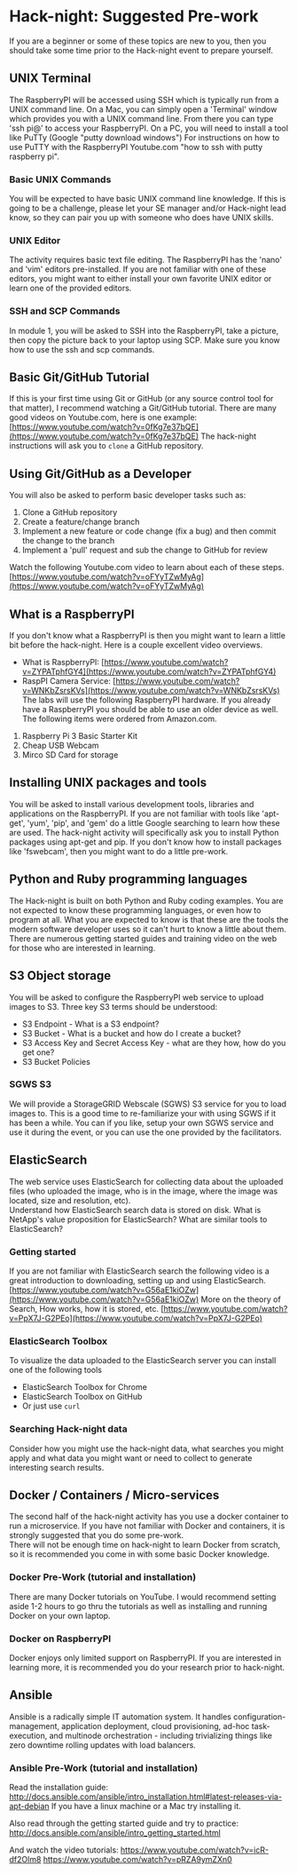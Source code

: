 # Hack-night: Suggested Pre-work

If you are a beginner or some of these topics are new to you, then you should take some time prior to the Hack-night event to prepare yourself.

## UNIX Terminal
The RaspberryPI will be accessed using SSH which is typically run from a UNIX command line. 
On a Mac, you can simply open a 'Terminal' window which provides you with a UNIX command line.  From there you can type 'ssh pi@<ip address>' to access your RaspberryPI.
On a PC, you will need to install a tool like PuTTy (Google "putty download windows")
For instructions on how to use PuTTY with the RaspberryPI Youtube.com "how to ssh with putty raspberry pi".

### Basic UNIX Commands
You will be expected to have basic UNIX command line knowledge.  If this is going to be a challenge, please let your SE manager and/or Hack-night lead know, so they can pair you up with someone who does have UNIX skills.

### UNIX Editor
The activity requires basic text file editing.  The RaspberryPI has the 'nano' and 'vim' editors pre-installed.  If you are not familiar with one of these editors, you might want to either install your own favorite UNIX editor or learn one of the provided editors.

### SSH and SCP Commands
In module 1, you will be asked to SSH into the RaspberryPI, take a picture, then copy the picture back to your laptop using SCP.  Make sure you know how to use the ssh and scp commands.  

## Basic Git/GitHub Tutorial
If this is your first time using Git or GitHub (or any source control tool for that matter), I recommend watching a Git/GitHub tutorial. There are many good videos on Youtube.com, here is one example: [https://www.youtube.com/watch?v=0fKg7e37bQE](https://www.youtube.com/watch?v=0fKg7e37bQE)
The hack-night instructions will ask you to `clone` a GitHub repository.  

## Using Git/GitHub as a Developer
You will also be asked to perform basic developer tasks such as:

1. Clone a GitHub repository
1. Create a feature/change branch
1. Implement a new feature or code change (fix a bug) and then commit the change to the branch
1. Implement a 'pull' request and sub the change to GitHub for review

Watch the following Youtube.com video to learn about each of these steps.[https://www.youtube.com/watch?v=oFYyTZwMyAg](https://www.youtube.com/watch?v=oFYyTZwMyAg)

## What is a RaspberryPI
If you don't know what a RaspberryPI is then you might want to learn a little bit before the hack-night. Here is a couple excellent video overviews.
* What is RaspberryPI: [https://www.youtube.com/watch?v=ZYPATphfGY4](https://www.youtube.com/watch?v=ZYPATphfGY4)
* RaspPI Camera Service: [https://www.youtube.com/watch?v=WNKbZsrsKVs](https://www.youtube.com/watch?v=WNKbZsrsKVs)
The labs will use the following RaspberryPI hardware. If you already have a RaspberryPI you should be able to use an older device as well.  The following items were ordered from Amazon.com.

1. Raspberry Pi 3 Basic Starter Kit
1. Cheap USB Webcam
1. Mirco SD Card for storage

## Installing UNIX packages and tools
You will be asked to install various development tools, libraries and applications on the RaspberryPI. If you are not familiar with tools like 'apt-get', 'yum', 'pip', and 'gem' do a little Google searching to learn how these are used.
The hack-night activity will specifically ask you to install Python packages using apt-get and pip. If you don't know how to install packages like 'fswebcam', then you might want to do a little pre-work.  

## Python and Ruby programming languages
The Hack-night is built on both Python and Ruby coding examples. You are not expected to know these programming languages, or even how to program at all. What you are expected to know is that these are the tools the modern software developer uses so it can't hurt to know a little about them.
There are numerous getting started guides and training video on the web for those who are interested in learning.

## S3 Object storage
You will be asked to configure the RaspberryPI web service to upload images to S3. Three key S3 terms should be understood:
* S3 Endpoint - What is a S3 endpoint?
* S3 Bucket - What is a bucket and how do I create a bucket?
* S3 Access Key and Secret Access Key - what are they how, how do you get one?
* S3 Bucket Policies

### SGWS S3
We will provide a StorageGRID Webscale (SGWS) S3 service for you to load images to. This is a good time to re-familiarize your with using SGWS if it has been a while. You can if you like, setup your own SGWS service and use it during the event, or you can use the one provided by the facilitators.

## ElasticSearch
The web service uses ElasticSearch for collecting data about the uploaded files (who uploaded the image, who is in the image, where the image was located, size and resolution, etc).   
Understand how ElasticSearch search data is stored on disk. What is NetApp's value proposition for ElasticSearch? What are similar tools to ElasticSearch?

### Getting started
If you are not familiar with ElasticSearch search the following video is a great introduction to downloading, setting up and using ElasticSearch. [https://www.youtube.com/watch?v=G56aE1kiOZw](https://www.youtube.com/watch?v=G56aE1kiOZw)
More on the theory of Search, How works, how it is stored, etc.
[https://www.youtube.com/watch?v=PpX7J-G2PEo](https://www.youtube.com/watch?v=PpX7J-G2PEo)

### ElasticSearch Toolbox
To visualize the data uploaded to the ElasticSearch server you can install one of the following tools 
* ElasticSearch Toolbox for Chrome
* ElasticSearch Toolbox on GitHub
* Or just use `curl`

### Searching Hack-night data
Consider how you might use the hack-night data, what searches you might apply and what data you might want or need to collect to generate interesting search results.

## Docker / Containers / Micro-services
The second half of the hack-night activity has you use a docker container to run a microservice. If you have not familiar with Docker and containers, it is strongly suggested that you do some pre-work.  
There will not be enough time on hack-night to learn Docker from scratch, so it is recommended you come in with some basic Docker knowledge.

### Docker Pre-Work (tutorial and installation)
There are many Docker tutorials on YouTube. I would recommend setting aside 1-2 hours to go thru the tutorials as well as installing and running Docker on your own laptop.    

### Docker on RaspberryPI
Docker enjoys only limited support on RaspberryPI. If you are interested in learning more, it is recommended you do your research prior to hack-night.   

## Ansible
Ansible is a radically simple IT automation system. It handles configuration-management, application deployment, cloud provisioning, ad-hoc task-execution, and multinode orchestration - including trivializing things like zero downtime rolling updates with load balancers.

### Ansible Pre-Work (tutorial and installation)
Read the installation guide:
http://docs.ansible.com/ansible/intro_installation.html#latest-releases-via-apt-debian
If you have a linux machine or a Mac try installing it.

Also read through the getting started guide and try to practice:
http://docs.ansible.com/ansible/intro_getting_started.html

And watch the video tutorials:
https://www.youtube.com/watch?v=icR-df2Olm8
https://www.youtube.com/watch?v=pRZA9ymZXn0

